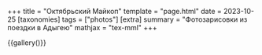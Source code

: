 +++
title = "Октябрьский Майкоп"
template = "page.html"
date = 2023-10-25
[taxonomies]
tags = ["photos"]
[extra]
summary = "Фотозарисовки из поездки в Адыгею"
mathjax = "tex-mml"
+++

<!-- more -->

{{gallery()}}
